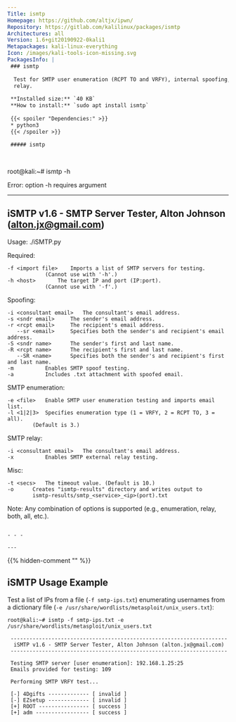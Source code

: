 ```yaml
---
Title: ismtp
Homepage: https://github.com/altjx/ipwn/
Repository: https://gitlab.com/kalilinux/packages/ismtp
Architectures: all
Version: 1.6+git20190922-0kali1
Metapackages: kali-linux-everything 
Icon: /images/kali-tools-icon-missing.svg
PackagesInfo: |
 ### ismtp
 
  Test for SMTP user enumeration (RCPT TO and VRFY), internal spoofing, and
  relay.
 
 **Installed size:** `40 KB`  
 **How to install:** `sudo apt install ismtp`  
 
 {{< spoiler "Dependencies:" >}}
 * python3
 {{< /spoiler >}}
 
 ##### ismtp
 
 
 ```
 root@kali:~# ismtp -h
 
  Error: option -h requires argument
 
  ---------------------------------------------------------------------
   iSMTP v1.6 - SMTP Server Tester, Alton Johnson (alton.jx@gmail.com)
  ---------------------------------------------------------------------
  
  Usage: ./iSMTP.py <OPTIONS>
 
  Required:
 
 	-f <import file>	Imports a list of SMTP servers for testing.
 				(Cannot use with '-h'.)
 	-h <host>		The target IP and port (IP:port).
 				(Cannot use with '-f'.)
 
  Spoofing:
 
 	-i <consultant email>	The consultant's email address.
 	-s <sndr email>		The sender's email address.
 	-r <rcpt email>		The recipient's email address.
 	   --sr <email>		Specifies both the sender's and recipient's email address.
 	-S <sndr name>		The sender's first and last name.
 	-R <rcpt name>		The recipient's first and last name.
 	   --SR <name>		Specifies both the sender's and recipient's first and last name.
 	-m			Enables SMTP spoof testing.
 	-a			Includes .txt attachment with spoofed email.
 
  SMTP enumeration:
 
 	-e <file>	Enable SMTP user enumeration testing and imports email list.
 	-l <1|2|3>	Specifies enumeration type (1 = VRFY, 2 = RCPT TO, 3 = all).
 			(Default is 3.)
 
  SMTP relay:
 
 	-i <consultant email>	The consultant's email address.
 	-x			Enables SMTP external relay testing.
 
  Misc:
 
 	-t <secs>	The timeout value. (Default is 10.)
 	-o		Creates "ismtp-results" directory and writes output to
 			ismtp-results/smtp_<service>_<ip>(port).txt
 
  Note: Any combination of options is supported (e.g., enumeration, relay, both, all, etc.).
 
 ```
 
 - - -
 
---
```

{{% hidden-comment "<!--Do not edit anything above this line-->" %}}

## iSMTP Usage Example

Test a list of IPs from a file (`-f smtp-ips.txt`) enumerating usernames from a dictionary file (`-e /usr/share/wordlists/metasploit/unix_users.txt`):

```
root@kali:~# ismtp -f smtp-ips.txt -e /usr/share/wordlists/metasploit/unix_users.txt

 ---------------------------------------------------------------------
  iSMTP v1.6 - SMTP Server Tester, Alton Johnson (alton.jx@gmail.com)
 ---------------------------------------------------------------------

 Testing SMTP server [user enumeration]: 192.168.1.25:25
 Emails provided for testing: 109

 Performing SMTP VRFY test...

 [-] 4Dgifts ------------- [ invalid ]
 [-] EZsetup ------------- [ invalid ]
 [+] ROOT ---------------- [ success ]
 [+] adm ----------------- [ success ]
```
